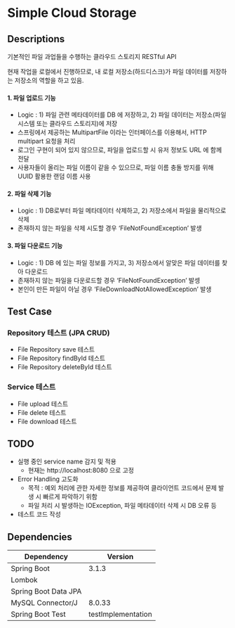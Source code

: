 # Simple Cloud Storage

## Descriptions
기본적인 파일 과업들을 수행하는 클라우드 스토리지 RESTful API

현재 작업을 로컬에서 진행하므로, 내 로컬 저장소(하드디스크)가 파일 데이터를 저장하는 저장소의 역할을 하고 있음.

#### 1. 파일 업로드 기능
- Logic : 1) 파일 관련 메타데이터를 DB 에 저장하고, 2) 파일 데이터는 저장소(파일 시스템 또는 클라우드 스토리지)에 저장
- 스프링에서 제공하는 MultipartFile 이라는 인터페이스를 이용해서, HTTP multipart 요청을 처리
- 로그인 구현이 되어 있지 않으므로, 파일을 업로드할 시 유저 정보도 URL 에 함께 전달
- 사용자들이 올리는 파일 이름이 같을 수 있으므로, 파일 이름 충돌 방지를 위해 UUID 활용한 랜덤 이름 사용

#### 2. 파일 삭제 기능
- Logic : 1) DB로부터 파일 메타데이터 삭제하고, 2) 저장소에서 파일을 물리적으로 삭제
- 존재하지 않는 파일을 삭제 시도할 경우 ‘FileNotFoundException’ 발생

#### 3. 파일 다운로드 기능
- Logic : 1) DB 에 있는 파일 정보를 가지고, 3) 저장소에서 알맞은 파일 데이터를 찾아 다운로드
- 존재하지 않는 파일을 다운로드할 경우 ‘FileNotFoundException’ 발셍
- 본인이 만든 파일이 아닐 경우 ‘FileDownloadNotAllowedException’ 발생 

## Test Case

### Repository 테스트 (JPA CRUD)
* File Repository save 테스트
* File Repository findById 테스트
* File Repository deleteById 테스트

### Service 테스트
* File upload 테스트
* File delete 테스트
* File download 테스트


## TODO
* 실행 중인 service name 감지 및 적용
    - 현재는 http://localhost:8080 으로 고정
* Error Handling 고도화
  - 목적 : 예외 처리에 관한 자세한 정보를 제공하여 클라이언트 코드에서 문제 발생 시 빠르게 파악하기 위함
  - 파일 처리 시 발생하는 IOException, 파일 메타데이터 삭제 시 DB 오류 등
* 테스트 코드 작성

## Dependencies


| Dependency        | Version       |
| ----------------- | ------------- |
| Spring Boot       |   3.1.3       |
| Lombok            |               |
| Spring Boot Data JPA |               |
| MySQL Connector/J | 8.0.33        |
| Spring Boot Test  | testImplementation |